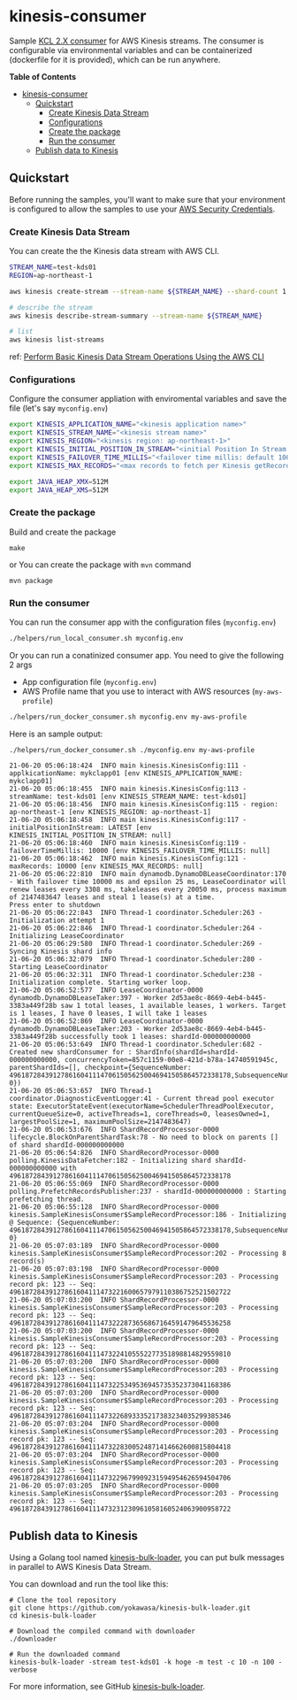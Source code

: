 # kinesis-consumer

Sample [KCL 2.X consumer](https://docs.aws.amazon.com/streams/latest/dev/enhanced-consumers.html) for AWS Kinesis streams. The consumer is configurable via environmental variables and can be containerized (dockerfile for it is provided), which can be run anywhere.


**Table of Contents**
<!-- TOC -->

- [kinesis-consumer](#kinesis-consumer)
	- [Quickstart](#quickstart)
		- [Create Kinesis Data Stream](#create-kinesis-data-stream)
		- [Configurations](#configurations)
		- [Create the package](#create-the-package)
		- [Run the consumer](#run-the-consumer)
	- [Publish data to Kinesis](#publish-data-to-kinesis)

<!-- /TOC -->

## Quickstart

Before running the samples, you'll want to make sure that your environment is configured to allow the samples to use your [AWS Security Credentials](https://docs.aws.amazon.com/general/latest/gr/aws-security-credentials.html).

### Create Kinesis Data Stream

You can create the the Kinesis data stream with AWS CLI.

```bash
STREAM_NAME=test-kds01
REGION=ap-northeast-1

aws kinesis create-stream --stream-name ${STREAM_NAME} --shard-count 1 --region ${REGION}

# describe the stream
aws kinesis describe-stream-summary --stream-name ${STREAM_NAME}

# list
aws kinesis list-streams
```

ref: [Perform Basic Kinesis Data Stream Operations Using the AWS CLI](https://docs.aws.amazon.com/streams/latest/dev/fundamental-stream.html)

### Configurations

Configure the consumer appliation with enviromental variables and save the file (let's say `myconfig.env`)

```bash
export KINESIS_APPLICATION_NAME="<kinesis application name>"
export KINESIS_STREAM_NAME="<kinesis stream name>"
export KINESIS_REGION="<kinesis region: ap-northeast-1>"
export KINESIS_INITIAL_POSITION_IN_STREAM="<initial Position In Stream: LATEST or TRIM_HORIZON>"
export KINESIS_FAILOVER_TIME_MILLIS="<failover time millis: default 10000>"
export KINESIS_MAX_RECORDS="<max records to fetch per Kinesis getRecords call: default 10000>"

export JAVA_HEAP_XMX=512M
export JAVA_HEAP_XMS=512M
```

### Create the package

Build and create the package
```
make 
```
or You can create the package with `mvn` command
```
mvn package
```

### Run the consumer

You can run the consumer app with the configuration files (`myconfig.env`)

```bash
./helpers/run_local_consumer.sh myconfig.env
```

Or you can run a conatinized consumer app. You need to give the following 2 args
- App configuration file (`myconfig.env`)
- AWS Profile name that you use to interact with AWS resources (`my-aws-profile`)

```bash
./helpers/run_docker_consumer.sh myconfig.env my-aws-profile
```

Here is an sample output:
```
./helpers/run_docker_consumer.sh ./myconfig.env my-aws-profile

21-06-20 05:06:18:424  INFO main kinesis.KinesisConfig:111 - applkicationName: mykclapp01 [env KINESIS_APPLICATION_NAME: mykclapp01]
21-06-20 05:06:18:455  INFO main kinesis.KinesisConfig:113 - streamName: test-kds01 [env KINESIS_STREAM_NAME: test-kds01]
21-06-20 05:06:18:456  INFO main kinesis.KinesisConfig:115 - region: ap-northeast-1 [env KINESIS_REGION: ap-northeast-1]
21-06-20 05:06:18:458  INFO main kinesis.KinesisConfig:117 - initialPositionInStream: LATEST [env KINESIS_INITIAL_POSITION_IN_STREAM: null]
21-06-20 05:06:18:460  INFO main kinesis.KinesisConfig:119 - failoverTimeMillis: 10000 [env KINESIS_FAILOVER_TIME_MILLIS: null]
21-06-20 05:06:18:462  INFO main kinesis.KinesisConfig:121 - maxRecords: 10000 [env KINESIS_MAX_RECORDS: null]
21-06-20 05:06:22:810  INFO main dynamodb.DynamoDBLeaseCoordinator:170 - With failover time 10000 ms and epsilon 25 ms, LeaseCoordinator will renew leases every 3308 ms, takeleases every 20050 ms, process maximum of 2147483647 leases and steal 1 lease(s) at a time.
Press enter to shutdown
21-06-20 05:06:22:843  INFO Thread-1 coordinator.Scheduler:263 - Initialization attempt 1
21-06-20 05:06:22:846  INFO Thread-1 coordinator.Scheduler:264 - Initializing LeaseCoordinator
21-06-20 05:06:29:580  INFO Thread-1 coordinator.Scheduler:269 - Syncing Kinesis shard info
21-06-20 05:06:32:079  INFO Thread-1 coordinator.Scheduler:280 - Starting LeaseCoordinator
21-06-20 05:06:32:311  INFO Thread-1 coordinator.Scheduler:238 - Initialization complete. Starting worker loop.
21-06-20 05:06:52:577  INFO LeaseCoordinator-0000 dynamodb.DynamoDBLeaseTaker:397 - Worker 2d53ae8c-8669-4eb4-b445-3383a449f28b saw 1 total leases, 1 available leases, 1 workers. Target is 1 leases, I have 0 leases, I will take 1 leases
21-06-20 05:06:52:869  INFO LeaseCoordinator-0000 dynamodb.DynamoDBLeaseTaker:203 - Worker 2d53ae8c-8669-4eb4-b445-3383a449f28b successfully took 1 leases: shardId-000000000000
21-06-20 05:06:53:649  INFO Thread-1 coordinator.Scheduler:682 - Created new shardConsumer for : ShardInfo(shardId=shardId-000000000000, concurrencyToken=857c1159-00e8-421d-b78a-14740591945c, parentShardIds=[], checkpoint={SequenceNumber: 49618728439127861604111470615056250046941505864572338178,SubsequenceNumber: 0})
21-06-20 05:06:53:657  INFO Thread-1 coordinator.DiagnosticEventLogger:41 - Current thread pool executor state: ExecutorStateEvent(executorName=SchedulerThreadPoolExecutor, currentQueueSize=0, activeThreads=1, coreThreads=0, leasesOwned=1, largestPoolSize=1, maximumPoolSize=2147483647)
21-06-20 05:06:53:676  INFO ShardRecordProcessor-0000 lifecycle.BlockOnParentShardTask:78 - No need to block on parents [] of shard shardId-000000000000
21-06-20 05:06:54:826  INFO ShardRecordProcessor-0000 polling.KinesisDataFetcher:182 - Initializing shard shardId-000000000000 with 49618728439127861604111470615056250046941505864572338178
21-06-20 05:06:55:069  INFO ShardRecordProcessor-0000 polling.PrefetchRecordsPublisher:237 - shardId-000000000000 : Starting prefetching thread.
21-06-20 05:06:55:128  INFO ShardRecordProcessor-0000 kinesis.SampleKinesisConsumer$SampleRecordProcessor:186 - Initializing @ Sequence: {SequenceNumber: 49618728439127861604111470615056250046941505864572338178,SubsequenceNumber: 0}
21-06-20 05:07:03:189  INFO ShardRecordProcessor-0000 kinesis.SampleKinesisConsumer$SampleRecordProcessor:202 - Processing 8 record(s)
21-06-20 05:07:03:198  INFO ShardRecordProcessor-0000 kinesis.SampleKinesisConsumer$SampleRecordProcessor:203 - Processing record pk: 123 -- Seq: 49618728439127861604111473221600657979110386752521502722
21-06-20 05:07:03:200  INFO ShardRecordProcessor-0000 kinesis.SampleKinesisConsumer$SampleRecordProcessor:203 - Processing record pk: 123 -- Seq: 49618728439127861604111473222873656867164591479645536258
21-06-20 05:07:03:200  INFO ShardRecordProcessor-0000 kinesis.SampleKinesisConsumer$SampleRecordProcessor:203 - Processing record pk: 123 -- Seq: 49618728439127861604111473224105552277351898814829559810
21-06-20 05:07:03:200  INFO ShardRecordProcessor-0000 kinesis.SampleKinesisConsumer$SampleRecordProcessor:203 - Processing record pk: 123 -- Seq: 49618728439127861604111473225349536945735352373041168386
21-06-20 05:07:03:200  INFO ShardRecordProcessor-0000 kinesis.SampleKinesisConsumer$SampleRecordProcessor:203 - Processing record pk: 123 -- Seq: 49618728439127861604111473226893335217383234035299385346
21-06-20 05:07:03:204  INFO ShardRecordProcessor-0000 kinesis.SampleKinesisConsumer$SampleRecordProcessor:203 - Processing record pk: 123 -- Seq: 49618728439127861604111473228300524871414662600815804418
21-06-20 05:07:03:204  INFO ShardRecordProcessor-0000 kinesis.SampleKinesisConsumer$SampleRecordProcessor:203 - Processing record pk: 123 -- Seq: 49618728439127861604111473229679909231594954626594504706
21-06-20 05:07:03:205  INFO ShardRecordProcessor-0000 kinesis.SampleKinesisConsumer$SampleRecordProcessor:203 - Processing record pk: 123 -- Seq: 49618728439127861604111473231230961058160524063900958722
```

## Publish data to Kinesis

Using a Golang tool named [kinesis-bulk-loader](https://github.com/yokawasa/kinesis-bulk-loader), you can put bulk messages in parallel to AWS Kinesis Data Stream.

You can download and run the tool like this:

```
# Clone the tool repository
git clone https://github.com/yokawasa/kinesis-bulk-loader.git
cd kinesis-bulk-loader

# Download the compiled command with downloader
./downloader

# Run the downloaded command
kinesis-bulk-loader -stream test-kds01 -k hoge -m test -c 10 -n 100 -verbose
```

For more information, see GitHub [kinesis-bulk-loader](https://github.com/yokawasa/kinesis-bulk-loader).
